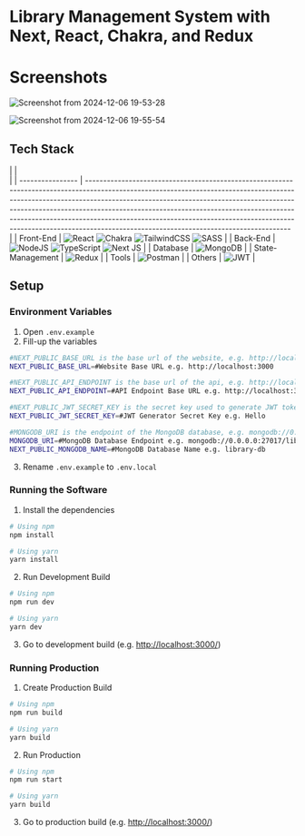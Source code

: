 # Library Management System with Next, React, Chakra, and Redux

# Screenshots

![Screenshot from 2024-12-06 19-53-28](https://github.com/user-attachments/assets/8af7b912-3857-4700-abd0-83239153b54c)

![Screenshot from 2024-12-06 19-55-54](https://github.com/user-attachments/assets/f89f3c68-352a-4509-8eb0-ebddc2084d4a)



## Tech Stack

|                  |                                                                                      
                                                                                                                                                                                                                                                                                                                                                                          |
| ---------------- | -------------------------------------------------------------------------------------------------------------------------------------------------------------------------------------------------------------------------------------------------------------------------------------------------------------------------------------------------------------------------------------------------------------------------------------------------------------- |
| Front-End        | ![React](https://img.shields.io/badge/react-%2320232a.svg?style=for-the-badge&logo=react&logoColor=%2361DAFB) ![Chakra](https://img.shields.io/badge/chakra-%234ED1C5.svg?style=for-the-badge&logo=chakraui&logoColor=white) ![TailwindCSS](https://img.shields.io/badge/tailwindcss-%2338B2AC.svg?style=for-the-badge&logo=tailwind-css&logoColor=white) ![SASS](https://img.shields.io/badge/SASS-hotpink.svg?style=for-the-badge&logo=SASS&logoColor=white) |
| Back-End         | ![NodeJS](https://img.shields.io/badge/node.js-6DA55F?style=for-the-badge&logo=node.js&logoColor=white) ![TypeScript](https://img.shields.io/badge/typescript-%23007ACC.svg?style=for-the-badge&logo=typescript&logoColor=white) ![Next JS](https://img.shields.io/badge/Next-black?style=for-the-badge&logo=next.js&logoColor=white)                                                                                                                          |
| Database         | ![MongoDB](https://img.shields.io/badge/MongoDB-%234ea94b.svg?style=for-the-badge&logo=mongodb&logoColor=white)                                                                                                                                                                                                                                                                                                                                                |
| State-Management | ![Redux](https://img.shields.io/badge/redux-%23593d88.svg?style=for-the-badge&logo=redux&logoColor=white)                                                                                                                                                                                                                                                                                                                                                      |
| Tools            | ![Postman](https://img.shields.io/badge/Postman-FF6C37?style=for-the-badge&logo=postman&logoColor=white)                                                                                                                                                                                                                                                                                                                                                       |
| Others           | ![JWT](https://img.shields.io/badge/JWT-black?style=for-the-badge&logo=JSON%20web%20tokens)                                                                                                                                                                                                                                                                                                                                                                    |

## Setup

### Environment Variables

1. Open `.env.example`
2. Fill-up the variables

```bash
#NEXT_PUBLIC_BASE_URL is the base url of the website, e.g. http://localhost:3000
NEXT_PUBLIC_BASE_URL=#Website Base URL e.g. http://localhost:3000

#NEXT_PUBLIC_API_ENDPOINT is the base url of the api, e.g. http://localhost:3000/api
NEXT_PUBLIC_API_ENDPOINT=#API Endpoint Base URL e.g. http://localhost:3000/api

#NEXT_PUBLIC_JWT_SECRET_KEY is the secret key used to generate JWT tokens, e.g. Hello
NEXT_PUBLIC_JWT_SECRET_KEY=#JWT Generator Secret Key e.g. Hello

#MONGODB_URI is the endpoint of the MongoDB database, e.g. mongodb://0.0.0.0:27017/library-db
MONGODB_URI=#MongoDB Database Endpoint e.g. mongodb://0.0.0.0:27017/library-db
NEXT_PUBLIC_MONGODB_NAME=#MongoDB Database Name e.g. library-db
```

3. Rename `.env.example` to `.env.local`

### Running the Software

1. Install the dependencies

```bash
# Using npm
npm install

# Using yarn
yarn install
```

2. Run Development Build

```bash
# Using npm
npm run dev

# Using yarn
yarn dev
```

3. Go to development build (e.g. [http://localhost:3000/](http://localhost:3000))

### Running Production

1. Create Production Build

```bash
# Using npm
npm run build

# Using yarn
yarn build
```

2. Run Production

```bash
# Using npm
npm run start

# Using yarn
yarn build
```

3. Go to production build (e.g. [http://localhost:3000/](http://localhost:3000))
